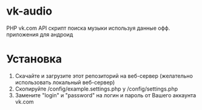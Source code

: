 # vk-audio
PHP vk.com API скрипт поиска музыки используя данные офф. приложения для андроид

# Установка

1. Скачайте и загрузите этот репозиторий на веб-сервер (желательно использовать локальный веб-сервер)
2. Скопируйте /config/example.settings.php у /config/settings.php
3. Замените "login" и "password" на логин и пароль от Вашего аккаунта vk.com
